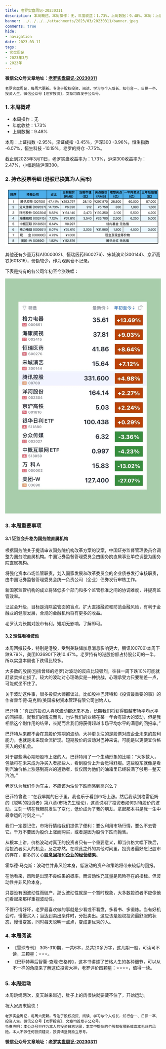 ```yaml
---
title: 老罗实盘周记-20230311
description: 本周概述。本周操作：无，年度收益：1.73%，上周数据：9.48%。本周：上证指数 -2.95%，深证成指 -3.45%，沪深300 -3.96%，恒生指数 -6.07%，恒生科技 -10.19%，老罗的持仓 -7.75%。截止到2023年3月11日，老罗实盘收益率为：1.73%，沪深300收益率为：2.47%，小幅跑输沪深300。
banner: ../../../../attachments/2023/03/20230311/banner.jpeg
comments: true
hide:
- navigation
date: 2023-03-11
tags:
- 实盘周记
- 2023年3月
- 2023年
---
```


__微信公众号文章地址：[老罗实盘周记-20230311](https://mp.weixin.qq.com/s/i6fvCwmowM8aDEcZHtIeqw)__

```
老罗实盘周记，每周六更新。专注于股权投资、阅读、学习与个人成长，知行合一、日拱一卒、投资人生。微信公众号【老罗投资】，文章均首发于公众号。
```

### 1. 本周概述

+ 本周操作：<span class="red">无</span>
+ 年度收益：<span class="red">1.73%</span>
+ 上周数据：<span class="red">9.48%</span>

本周：上证指数 -2.95%，深证成指 -3.45%，沪深300 -3.96%，恒生指数 -6.07%，恒生科技 -10.19%，老罗的持仓 <span class="green">-7.75%</span>。

截止到2023年3月11日，老罗实盘收益率为：<span class="red">1.73%</span>，沪深300收益率为：<span class="red">2.47%</span>，小幅跑输沪深300。

### 2. 持仓股票明细 (港股已换算为人民币)

![持仓股票明细](../../../attachments/2023/03/20230311/1.png)

其他还有少量万科A(000002)、恒瑞医药(600276)、宋城演义(300144)、京沪高铁(601816)，份额较少，作为观察仓不记录。

下表是持有的各公司年初至今涨跌幅：

![各公司年初至今涨跌幅](../../../attachments/2023/03/20230311/2.jpeg)

### 3. 本周重要事项

#### 3.1 证监会升格为国务院直属机构

根据国务院关于提请审议国务院机构改革方案的议案，中国证券监督管理委员会调整为国务院直属机构。中国证券监督管理委员会由国务院直属事业单位调整为国务院直属机构。

将强化资本市场监管职责，划入国家发展和改革委员会的企业债券发行审核职责，由中国证券监督管理委员会统一负责公司（企业）债券发行审核工作。

新国家监管机构的成立将降低多个部门和多个监管标准之间的协调难度，并提高监管效率。

证监会升级，目标是消除监管面的盲点、扩大直接融资和防范金融风险，有利于金融业的健康发展，合规的金融机构将有更多的收益。

老罗认为长期对股市有利，短期无影响，了解即可。

#### 3.2 理性看待波动

本周回撤较多，特别是港股，受到美联储加息消息影响更大，腾讯(00700)本周下跌9.79%，美团(03690)下跌10.47%。老罗持有的港股份额占持股公司的一半，所以实盘本周也下跌得比较多。

大多数的股民(包括曾经的老罗)对波动的反应比较强烈，往往一周下跌10%可能就赶紧卖掉止损了。较大的波动对心理确实是一种挑战，心理承受力只要稍差一点，可能就坐不住了。

关于波动这件事，很多投资大师都谈过，比如股神巴菲特和《投资最重要的事》的作者霍华德·马克斯(美国橡树资本管理有限公司创始人)。

巴菲特：“真正的投资人喜欢波动都还来不及，长期我们将获得超越市场平均水平的回报率。就我们的情况而言，也许我们的业绩在某一年会有较大的波动，但是我相信这个副作用的结果，长期而言我们将获得超越市场平均水平的满意的回报率。”

巴菲特从来都不会在意股价短期的波动，大神更关注的是股票对应企业未来的盈利能力，也就是未来现金流折现。短期股价的波动对巴神来说，可能是以更便宜价格买入的好机会。

对于那些满心期盼股市上涨的人，巴菲特用了一个生动形象的比喻：“大多数人，包括将在未来成为净买入者那些人，看到股价上升会觉得舒服。这些股东就像是看到汽油价格上涨感到高兴的通勤者，仅仅因为他们的油箱里已经装满了够用一整天汽油。”

老罗认为我们作为车主，不应该为油价下跌而感到高兴么？

巴菲特曾说：“在我早期的日子里，我也乐于看到市场上涨。然后我读到格雷厄姆的《聪明的投资者》第八章(市场先生理论)，这章说明了投资者如何对待股价的波动。立刻一切在我眼前发生了变化，低价成为了我的朋友。拿起那本书是我一生中最幸运的时刻之一。”

我们一定要记住，市场行情给我们提供了便利：要么利用市场行情，要么不去管它。千万不要因为股价上涨而购买，或者是因为股价下跌而抛售。

从根本上讲，价格波动对真正的投资者只有一个重要意义，即当价格大幅下跌后，给投资者买入的机会，反之亦然。在除此之外的其他时间里，投资者最好忘记股市的存在，更多的关心**股息回报**和**企业的经营结果**。

霍华德·马克斯：波动性并非风险本身，低波动的资产和策略将带来较低的回报。

在他看来，风险是出现不良结果的概率，而波动性充其量是风险存在的指标。但波动性并非风险本身。

只要没有因波动性而破产，那么波动性就是一个暂时现象，大多数投资者不应像他们看起来那样重视波动性。

不管行情好坏，老罗最喜欢做的事就是少看或不看盘，多看书、多锻炼。当有好机会时，慢慢买入；当达到卖出条件时，分批卖出。这应该是股权投资最舒服的状态，慢慢变富，同时每天聪明一点点，变成更优秀的人。

### 4. 本周阅读

+ 《雪球专刊》 305-310期，一共6本，总共20多万字，这几期一般，可读可不读，三颗星：⭐️⭐️⭐️。
+ 《巴菲特幕后智囊-查理·芒格传》，这本书讲述了芒格人生的各种细节，可以从不一样的角度来了解这位投资大神，老罗评价四颗星：⭐️⭐️⭐️⭐️，值得一读。

### 5. 本周运动

本周跳绳两次，夏天越来越近，肚子上的肉很快就要藏不住了，开始运动。

祝大家周末愉快！

```
老罗实盘周记，每周六更新。专注于股权投资、阅读、学习与个人成长，知行合一、日拱一卒、投资人生。微信公众号【老罗投资】，文章均首发于公众号。
免责声明：本公众号只作为本人的投资日志记录，本文中提及的个股都有腰斩或血本无归的风险，本人不做任何投资建议，投资请坚持独立思考。
```

__微信公众号文章地址：[老罗实盘周记-20230311](https://mp.weixin.qq.com/s/i6fvCwmowM8aDEcZHtIeqw)__